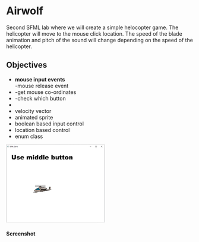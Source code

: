 # Airwolf
Second SFML lab where we will create a simple helocopter game. The helicopter will move to the mouse click location.
The speed of the blade animation and pitch of the sound will change depending on the speed of the helicopter.
## Objectives
+ **mouse input events**
<br>-mouse release event
+ -get mouse co-ordinates
+ -check which button
+ 
+ velocity vector
+ animated sprite
+ boolean based input control
+ location based control
+ enum class
 
![screen](screen.png) 
#### Screenshot


